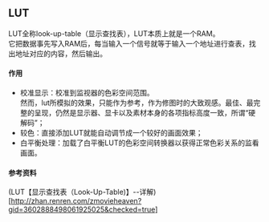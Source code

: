 ﻿## LUT  
LUT全称look-up-table（显示查找表），LUT本质上就是一个RAM。  
它把数据事先写入RAM后，每当输入一个信号就等于输入一个地址进行查表，找出地址对应的内容，然后输出。  

#### 作用  
- 校准显示：校准到监视器的色彩空间范围。  
然而，lut所模拟的效果，只能作为参考，作为修图时的大致观感。最佳、最完整的呈现，仍然是显示器、显卡以及素材本身的各项指标高度一致，所谓“硬解码”；  
- 较色：直接添加LUT就能自动调节成一个较好的画面效果；    
- 白平衡处理：加载了白平衡LUT的色彩空间转换器以获得正常色彩关系的监看画面。  


#### 参考资料  
(LUT【显示查找表（Look-Up-Table)】--详解)[http://zhan.renren.com/zmovieheaven?gid=3602888498061925025&checked=true]  


